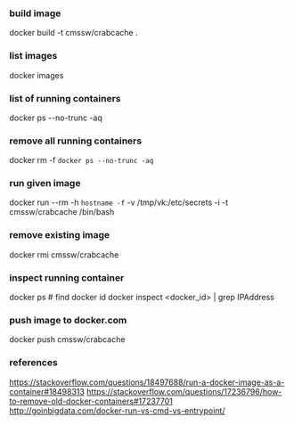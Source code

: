 

### build image
docker build -t cmssw/crabcache .

### list images
docker images

### list of running containers
docker ps --no-trunc -aq

### remove all running containers
docker rm -f `docker ps --no-trunc -aq`

### run given image
docker run --rm -h `hostname -f` -v /tmp/vk:/etc/secrets -i -t cmssw/crabcache /bin/bash

### remove existing image
docker rmi cmssw/crabcache

### inspect running container
docker ps # find docker id
docker inspect <docker_id> | grep IPAddress

### push image to docker.com
docker push cmssw/crabcache

### references
https://stackoverflow.com/questions/18497688/run-a-docker-image-as-a-container#18498313
https://stackoverflow.com/questions/17236796/how-to-remove-old-docker-containers#17237701
http://goinbigdata.com/docker-run-vs-cmd-vs-entrypoint/
